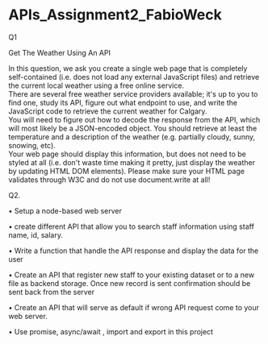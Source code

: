 # APIs_Assignment2_FabioWeck

Q1

Get The Weather Using An API

In this question, we ask you create a single web page that is completely self-contained (i.e. does not load any external JavaScript files) 
and retrieve the current local weather using a free online service.  
There are several free weather service providers available; 
it's up to you to find one, study its API, figure out what endpoint to use, and write the JavaScript code to retrieve the current weather for Calgary.  
You will need to figure out how to decode the response from the API, which will most likely be a JSON-encoded object. 
You should retrieve at least the temperature and a description of the weather (e.g. partially cloudy, sunny, snowing, etc).  
Your web page should display this information, but does not need to be styled at all (i.e. don't waste time making it pretty, 
just display the weather by updating HTML DOM elements).  Please make sure your HTML page validates through W3C and do not use document.write at all!

Q2.

•	Setup a node-based web server

•	create different API that allow you to search staff information using staff name, id, salary.

•	Write a function that handle the API response and display the data for the user

•	Create an API that register new staff to your existing dataset or to a new file as backend storage. 
Once new record is sent confirmation should be sent back from the server

•	Create an API that will serve as default if wrong API request come to your web server.

•	Use promise, async/await , import and export in this project
